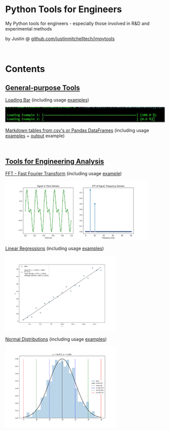 # Python Tools for Engineers

My Python tools for engineers - especially those involved in R&D and experimental methods

by Justin @ [github.com/justinmitchelltech/jmpytools](https://github.com/justinmitchelltech/jmpytools) 

<br>


# Contents

<!------------------------------------------------------------------------------------------------->
## [General-purpose Tools](/genpurpose)

[Loading Bar](/genpurpose/loading.py) (including usage [examples](/genpurpose/loading_examples.py))

![](genpurpose/loading_example-gif.gif)

[Markdown tables from csv's or Pandas DataFrames](/genpurpose/mdtables.py) (including usage [examples](/genpurpose/mdtables_examples.py) + [output](/genpurpose/mdtables_examples.md) example) 

<br>


<!------------------------------------------------------------------------------------------------->
## [Tools for Engineering Analysis](/analysis)

[FFT - Fast Fourier Transform](/analysis/fft.py) (including usage [example](/analysis/fft_example.py))

<p align="left">
  <img src="analysis/fft_example-plot.png" width="450" title="FFT example">
</p>

[Linear Regressions](/analysis/linear.py) (including usage [examples](/analysis/linear_examples.py))

<p align="left">
  <img src="analysis/linear_example-plot.png" width="350" title="linear fit example">
</p>  

[Normal Distributions](/analysis/normal.py) (including usage [examples](/analysis/normal_examples.py))

<p align="left">
  <img src="analysis/normal_example-plot.png" width="350" title="fitted normal distribution">
</p>


